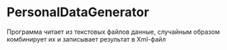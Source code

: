 # PersonalDataGenerator
Программа читает из текстовых файлов данные, случайным образом комбинирует их и записывает результат в Xml-файл
